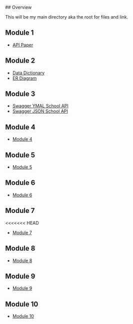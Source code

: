 ﻿﻿## Overview

This will be my main directory aka the root for files and link.

## Module 1
*   [API Paper](https://github.com/countyflipper/CompanyEmployees/blob/master/files/Stefan%20DeRosa%20-%20Application%20Programming%20Interfaces.pdf)


## Module 2
*   [Data Dictionary](https://github.com/countyflipper/CompanyEmployees/blob/master/files/Stefan%20DeRosa%20-%20Data%20Dictionary.pdf)
*   [ER Diagram](https://github.com/countyflipper/CompanyEmployees/blob/master/files/Stefan%20DeRosa%20-%20ERD.pdf)

## Module 3
*   [Swagger YMAL School API](https://github.com/countyflipper/CompanyEmployees/blob/Module3/files/SchoolAPI%20Swagger.yaml)
*   [Swagger JSON School API](https://github.com/countyflipper/CompanyEmployees/blob/Module3/files/School%20API%20-%20Swagger.json)

## Module 4
*   [Module 4](https://github.com/countyflipper/CompanyEmployees/tree/Module4)

## Module 5
*   [Module 5](https://github.com/countyflipper/CompanyEmployees/tree/Module5)

## Module 6
*   [Module 6](https://github.com/countyflipper/CompanyEmployees/tree/Module6)

## Module 7
<<<<<<< HEAD
*   [Module 7](https://github.com/countyflipper/SchoolAPI/tree/Module7/SchoolAPI)

## Module 8
*   [Module 8](https://github.com/countyflipper/SchoolAPI/tree/Module8/SchoolAPI)

## Module 9
*   [Module 9](https://github.com/countyflipper/SchoolAPI/tree/Module9/SchoolAPI)

## Module 10
*   [Module 10](https://github.com/countyflipper/SchoolAPI/tree/Module10/SchoolAPI)
